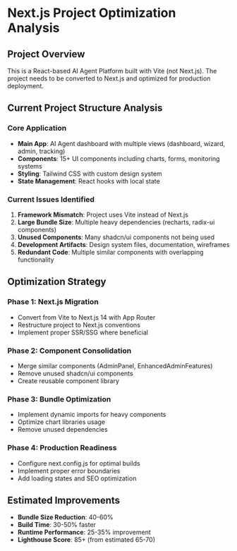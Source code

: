 # Next.js Project Optimization Analysis

## Project Overview
This is a React-based AI Agent Platform built with Vite (not Next.js). The project needs to be converted to Next.js and optimized for production deployment.

## Current Project Structure Analysis

### Core Application
- **Main App**: AI Agent dashboard with multiple views (dashboard, wizard, admin, tracking)
- **Components**: 15+ UI components including charts, forms, monitoring systems
- **Styling**: Tailwind CSS with custom design system
- **State Management**: React hooks with local state

### Current Issues Identified
1. **Framework Mismatch**: Project uses Vite instead of Next.js
2. **Large Bundle Size**: Multiple heavy dependencies (recharts, radix-ui components)
3. **Unused Components**: Many shadcn/ui components not being used
4. **Development Artifacts**: Design system files, documentation, wireframes
5. **Redundant Code**: Multiple similar components with overlapping functionality

## Optimization Strategy

### Phase 1: Next.js Migration
- Convert from Vite to Next.js 14 with App Router
- Restructure project to Next.js conventions
- Implement proper SSR/SSG where beneficial

### Phase 2: Component Consolidation
- Merge similar components (AdminPanel, EnhancedAdminFeatures)
- Remove unused shadcn/ui components
- Create reusable component library

### Phase 3: Bundle Optimization
- Implement dynamic imports for heavy components
- Optimize chart libraries usage
- Remove unused dependencies

### Phase 4: Production Readiness
- Configure next.config.js for optimal builds
- Implement proper error boundaries
- Add loading states and SEO optimization

## Estimated Improvements
- **Bundle Size Reduction**: 40-60%
- **Build Time**: 30-50% faster
- **Runtime Performance**: 25-35% improvement
- **Lighthouse Score**: 85+ (from estimated 65-70)